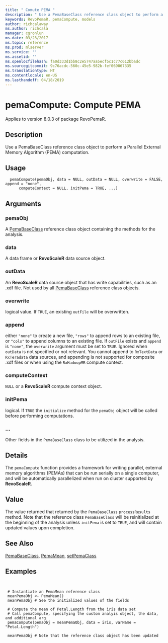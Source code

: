 ```yaml
---
title: " Comute PEMA "
description: " Use a PemaBaseClass reference class object to perform a Parallel External Memory Algorithm computation. "
keywords: RevoPemaR, pemaCompute, models
author: richcalaway
ms.author: richcala
manager: cgronlun
ms.date: 03/23/2017
ms.topic: reference
ms.prod: mlserver
ms.service: ''
ms.assetid: ''
ms.openlocfilehash: fa0d333d1bb8c2e5747aa5ecf5c1c77c612bbadc
ms.sourcegitcommit: 9c76acdc-560c-45e5-982b-fef069067335
ms.translationtype: HT
ms.contentlocale: en-US
ms.lasthandoff: 04/18/2019
---
```

 # <a name="pemacompute--compute-pema"></a>pemaCompute:  Compute PEMA 

 Applies to version 8.0.3 of package RevoPemaR.

 ## <a name="description"></a>Description

Use a PemaBaseClass reference class object to perform a Parallel External Memory Algorithm (PEMA) computation.


 ## <a name="usage"></a>Usage

```   
  pemaCompute(pemaObj, data = NULL, outData = NULL, overwrite = FALSE, append = "none",
      computeContext = NULL, initPema = TRUE, ...)

```

 ## <a name="arguments"></a>Arguments



 ### <a name="pemaobj"></a>pemaObj
  A [PemaBaseClass](pemabaseclass.md) reference class object containing the methods for the analysis.  


 ### <a name="data"></a>data
  A data frame or **RevoScaleR** data source object.  


 ### <a name="outdata"></a>outData
  An **RevoScaleR** data source object that has write capabilities, such as an .xdf file. Not used by all [PemaBaseClass](pemabaseclass.md) reference class objects.  



 ### <a name="overwrite"></a>overwrite
 logical value. If `TRUE`, an existing `outFile` will be overwritten. 



 ### <a name="append"></a>append
 either `"none"` to create a new file, `"rows"` to append rows to an existing file, or `"cols"` to append columns to an existing file. If `outFile` exists and `append` is `"none"`,  the `overwrite` argument must be set to `TRUE`. Ignored when `outData` is not specified or not relevant. You cannot append to `RxTextData` or `RxTeradata` data sources,  and appending is not supported for composite .xdf files or when using the `RxHadoopMR` compute context. 



 ### <a name="computecontext"></a>computeContext
  `NULL` or a **RevoScaleR** compute context object.  



 ### <a name="initpema"></a>initPema
  logical.  If `TRUE` the `initialize` method for the `pemaObj` object will be called before performing computations.  



 ###  <a name=""></a>...
  Other fields in the `PemaBaseClass` class to be utilized in the analysis.  



 ## <a name="details"></a>Details

The `pemaCompute` function provides a framework for writing parallel, external memory algorithms (PEMAs) that can be run serially on a single computer, and will be automatically parallelized when run on cluster supported by **RevoScaleR**.


 ## <a name="value"></a>Value

The value returned that returned by the `PemaBaseClass` `processResults` method.
Note that the reference class `PemaBaseClass` will be reinitialized at the beginning of the analysis unless `initPema` is set to `TRUE`, and will contain updated values upon completion.







 ## <a name="see-also"></a>See Also

[PemaBaseClass](pemabaseclass.md), [PemaMean](pemamean.md), [setPemaClass](setpemaclass.md)

 ## <a name="examples"></a>Examples

 ```


  # Instantiate an PemaMean reference class
  meanPemaObj <- PemaMean()
  meanPemaObj # See the initialized values of the fields

  # Compute the mean of Petal.Length from the iris data set
  # Call pemaCompute, specifying the custom analyis object, the data, and additional arg
  pemaCompute(pemaObj = meanPemaObj, data = iris, varName = "Petal.Length")

  meanPemaObj # Note that the reference class object has been updated
```




